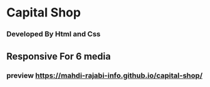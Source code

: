 # Capital Shop 
### Developed By Html and Css
## Responsive For 6 media 
### preview https://mahdi-rajabi-info.github.io/capital-shop/